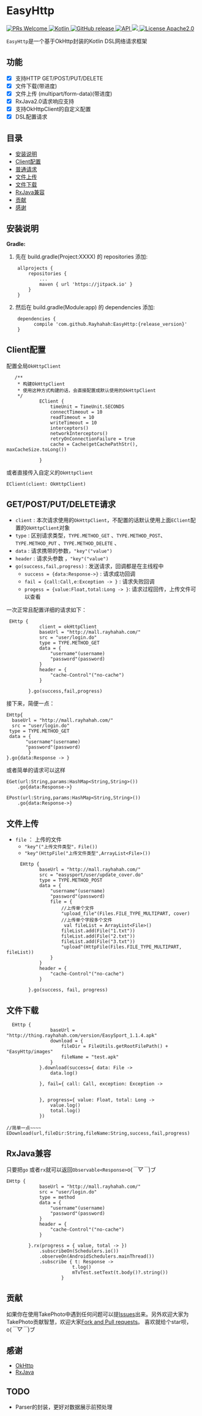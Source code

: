 # EasyHttp
[![PRs Welcome](https://img.shields.io/badge/PRs-Welcome-brightgreen.svg)](https://github.com/Rayhahah/EasyHttp/pulls)[ ![Kotlin](https://img.shields.io/badge/Kotlin-1.2.0-blue.svg)](http://kotlinlang.org)[ ![GitHub release](https://img.shields.io/github/release/Rayhahah/EasyHttp.svg?maxAge=2592000?style=flat-square)](https://github.com/Rayhahah/EasyHttp/releases)[ ![API](https://img.shields.io/badge/API-19%2B-brightgreen.svg?style=flat)](https://android-arsenal.com/api?level=19)[ ![](https://jitpack.io/v/Rayhahah/EasyHttp.svg)](https://jitpack.io/#Rayhahah/EasyHttp)[ ![License Apache2.0](http://img.shields.io/badge/license-MIT-blue.svg?style=flat)](https://github.com/Rayhahah/EasyHttp/blob/master/LICENSE)

`EasyHttp`是一个基于OkHttp封装的Kotlin DSL网络请求框架

## 功能
- [x] 支持HTTP GET/POST/PUT/DELETE
- [x] 文件下载(带进度)
- [x] 文件上传 (multipart/form-data)(带进度)
- [x] RxJava2.0请求响应支持
- [x] 支持OkHttpClient的自定义配置
- [x] DSL配置请求

## 目录
- [安装说明](#安装说明)
- [Client配置](#Client配置)
- [普通请求](#普通请求)
- [文件上传](#文件上传)
- [文件下载](#文件下载)
- [RxJava兼容](#RxJava兼容)
- [贡献](#贡献)
- [感谢](#感谢)

## 安装说明

**Gradle:**
1. 先在 build.gradle(Project:XXXX) 的 repositories 添加:
```
	allprojects {
		repositories {
			...
			maven { url 'https://jitpack.io' }
		}
	}
```

2. 然后在 build.gradle(Module:app) 的 dependencies 添加:

```
	dependencies {
		  compile 'com.github.Rayhahah:EasyHttp:{release_version}'
	}
```

## Client配置
配置全局`OkHttpClient`

```
   /**
    * 构建OkHttpClient
    * 使用这种方式构建的话，会直接配置成默认使用的OkHttpClient
    */
            EClient {
                timeUnit = TimeUnit.SECONDS
                connectTimeout = 10
                readTimeout = 10
                writeTimeout = 10
                interceptors()
                networkInterceptors()
                retryOnConnectionFailure = true
                cache = Cache(getCachePathStr(), maxCacheSize.toLong())

            }
```

或者直接传入自定义的`OkHttpClient`

```
EClient(client: OkHttpClient)
```

## GET/POST/PUT/DELETE请求
- `client` : 本次请求使用的`OkHttpClient`，不配置的话默认使用上面`EClient`配置的`OkHttpClient`对象
- `type` : 区别请求类型，`TYPE.METHOD_GET` 、`TYPE.METHOD_POST`、`TYPE.METHOD_PUT` 、`TYPE.METHOD_DELETE` 、
- `data` :  请求携带的参数，`"key"("value")`
- `header` : 请求头参数 ，`"key"("value")`
- `go(success,fail,progress)` : 发送请求，回调都是在主线程中
	- `success = {data:Response->}` : 请求成功回调
	- `fail = {call:Call,e:Exception -> }` : 请求失败回调
	- `progess = {value:Float,total:Long -> }`: 请求过程回传，上传文件可以查看

一次正常且配置详细的请求如下：
```
 EHttp {
		    client = okHttpClient
            baseUrl = "http://mall.rayhahah.com/"
            src = "user/login.do"
            type = TYPE.METHOD_GET
            data = {
                "username"(username)
                "password"(password)
            }
            header = {
                "cache-Control"("no-cache")
            }

        }.go(success,fail,progress)
```

接下来，简便一点：
```
EHttp{
  baseUrl = "http://mall.rayhahah.com/"
  src = "user/login.do"
 type = TYPE.METHOD_GET
 data = {
       "username"(username)
       "password"(password)
        }
}.go{data:Response -> }

```

或者简单的请求可以这样


```
EGet(url:String,params:HashMap<String,String>())
	.go{data:Response->}

EPost(url:String,params:HashMap<String,String>())
	.go{data:Response->}
```


## 文件上传

- `file` ： 上传的文件
	- `"key"("上传文件类型"，File())`
	- `"key"(HttpFile("上传文件类型",ArrayList<File>())`

```
     EHttp {
            baseUrl = "http://mall.rayhahah.com/"
            src = "easysport/user/update_cover.do"
            type = TYPE.METHOD_POST
            data = {
                "username"(username)
                "password"(password)
                file = {
	                //上传单个文件
                    "upload_file"(Files.FILE_TYPE_MULTIPART, cover)
                    //上传单个字段多个文件
                     val fileList = ArrayList<File>()
                    fileList.add(File("1.txt"))
                    fileList.add(File("2.txt"))
                    fileList.add(File("3.txt"))
                    "upload"(HttpFile(Files.FILE_TYPE_MULTIPART, fileList))
                }
            }
            header = {
                "cache-Control"("no-cache")
            }

        }.go(success, fail, progress)

```



## 文件下载


```
  EHttp {
                baseUrl = "http://thing.rayhahah.com/version/EasySport_1.1.4.apk"
                download = {
                    fileDir = FileUtils.getRootFilePath() + "EasyHttp/images"
                    fileName = "test.apk"
                }
            }.download(success={ data: File ->
                data.log()

            }, fail={ call: Call, exception: Exception ->


            }, progress={ value: Float, total: Long ->
                value.log()
                total.log()
            })

//简单一点~~~~
EDownload(url,fileDir:String,fileName:String,success,fail,progress)
```


## RxJava兼容
只要把`go` 或者`rx`就可以返回`Observable<Response>`o(*￣▽￣*)ブ

```
EHttp {
            baseUrl = "http://mall.rayhahah.com/"
            src = "user/login.do"
            type = method
            data = {
                "username"(username)
                "password"(password)
            }
            header = {
                "cache-Control"("no-cache")
            }

        }.rx(progress = { value, total -> })
	        .subscribeOn(Schedulers.io())
            .observeOn(AndroidSchedulers.mainThread())
            .subscribe { t: Response ->
                        t.log()
                        mTvTest.setText(t.body()?.string())
                    }
```


## 贡献
如果你在使用TakePhoto中遇到任何问题可以提[Issues](https://github.com/Rayhahah/EasyHttp/issues)出来。另外欢迎大家为TakePhoto贡献智慧，欢迎大家[Fork and Pull requests](https://github.com/Rayhahah/EasyHttp)。
喜欢就给个star呗，o(*￣▽￣*)ブ

## 感谢
- [OkHttp](https://github.com/square/okhttp/)
- [RxJava](https://github.com/ReactiveX/RxJava/)


## TODO
- Parser的封装，更好对数据展示前预处理